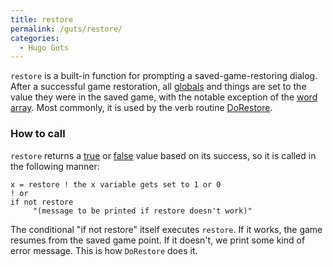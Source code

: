 ```yaml
---
title: restore
permalink: /guts/restore/
categories: 
  - Hugo Guts
---
```


`restore` is a built-in function for prompting a saved-game-restoring
dialog. After a successful game restoration, all
[globals](globals) and things are set to the value they were
in the saved game, with the notable exception of the [word
array](word_array). Most commonly, it is used by the verb
routine [DoRestore](DoRestore).

### How to call

`restore` returns a [true](true) or [false](false)
value based on its success, so it is called in the following manner:

    x = restore ! the x variable gets set to 1 or 0
    ! or
    if not restore
         "(message to be printed if restore doesn't work)"

The conditional "if not restore" itself executes `restore`. If it works,
the game resumes from the saved game point. If it doesn't, we print some
kind of error message. This is how `DoRestore` does it.
